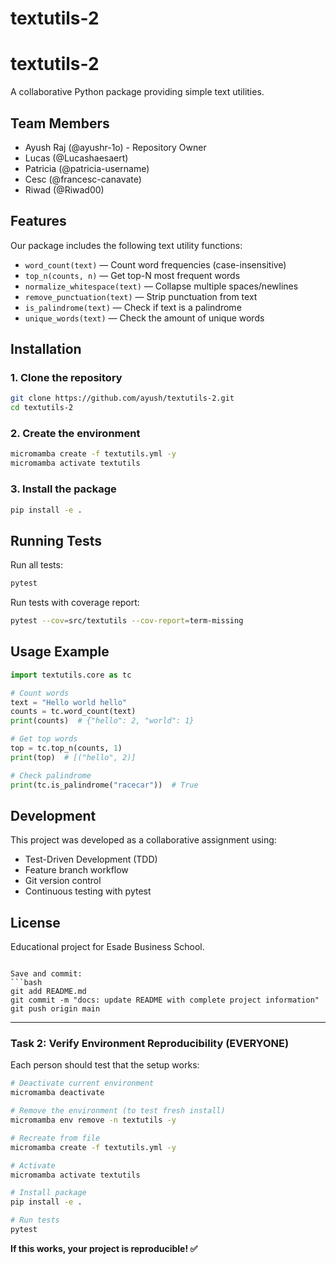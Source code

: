 # textutils-2
# textutils-2

A collaborative Python package providing simple text utilities.

## Team Members
- Ayush Raj (@ayushr-1o) - Repository Owner
- Lucas (@Lucashaesaert)
- Patricia (@patricia-username)
- Cesc (@francesc-canavate)
- Riwad (@Riwad00)

## Features 

Our package includes the following text utility functions:

- `word_count(text)` — Count word frequencies (case-insensitive)
- `top_n(counts, n)` — Get top-N most frequent words
- `normalize_whitespace(text)` — Collapse multiple spaces/newlines
- `remove_punctuation(text)` — Strip punctuation from text
- `is_palindrome(text)` — Check if text is a palindrome
- `unique_words(text)` — Check the amount of unique words

## Installation

### 1. Clone the repository
```bash
git clone https://github.com/ayush/textutils-2.git
cd textutils-2
```

### 2. Create the environment
```bash
micromamba create -f textutils.yml -y
micromamba activate textutils
```

### 3. Install the package
```bash
pip install -e .
```

## Running Tests

Run all tests:
```bash
pytest
```

Run tests with coverage report:
```bash
pytest --cov=src/textutils --cov-report=term-missing
```

## Usage Example

```python
import textutils.core as tc

# Count words
text = "Hello world hello"
counts = tc.word_count(text)
print(counts)  # {"hello": 2, "world": 1}

# Get top words
top = tc.top_n(counts, 1)
print(top)  # [("hello", 2)]

# Check palindrome
print(tc.is_palindrome("racecar"))  # True
```

## Development

This project was developed as a collaborative assignment using:
- Test-Driven Development (TDD)
- Feature branch workflow
- Git version control
- Continuous testing with pytest

## License

Educational project for Esade Business School.
```

Save and commit:
```bash
git add README.md
git commit -m "docs: update README with complete project information"
git push origin main
```

---

### Task 2: Verify Environment Reproducibility (EVERYONE)

Each person should test that the setup works:

```bash
# Deactivate current environment
micromamba deactivate

# Remove the environment (to test fresh install)
micromamba env remove -n textutils -y

# Recreate from file
micromamba create -f textutils.yml -y

# Activate
micromamba activate textutils

# Install package
pip install -e .

# Run tests
pytest
```

**If this works, your project is reproducible! ✅**